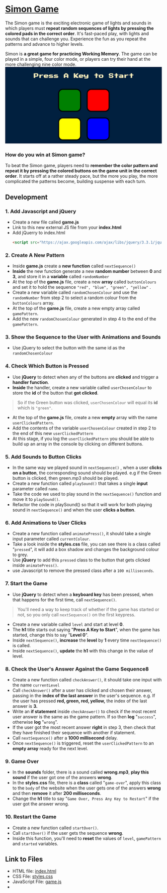 # [Simon Game](https://shalini-lodhi.github.io/Simon-Game/)
The Simon game is the exciting electronic game of lights and sounds in which players must  **repeat random sequences of lights by pressing the colored pads in the correct order**. It's fast-paced play, with lights and sounds that can challenge you. Experience the fun as you repeat the patterns and advance to higher levels. 

Simon is **a great game for practicing Working Memory**. The game can be played in a simple, four color mode, or players can try their hand at the more challenging nine color mode.
![Simon-Game](/simon-game.jpg)

### How do you win at Simon game?

To beat the Simon game, players need to  **remember the color pattern and repeat it by pressing the colored buttons on the game unit in the correct order**. It starts off at a rather steady pace, but the more you play, the more complicated the patterns become, building suspense with each turn.

## Development 
### 1.  Add Javascript and jQuery
 - Create a new file called  **game.js**
 - Link to this new external JS file from your **index.html**
 - Add jQuerry to index.html
	 ```html
	 <script src="https://ajax.googleapis.com/ajax/libs/jquery/3.3.1/jquery.min.js"></script>
	 ```
### 2. Create A New Pattern
- Inside **game.js** create a **new function** called `nextSequence()`
- **Inside** the new function generate a new **random number** between **0** and **3**, and store it in a **variable** called `randomNumber`
-  At the top of the  **game.js** file, create a new  **array**  called  `buttonColours`  and set it to hold the sequence  `"red", "blue", "green", "yellow"`  .
-  Create a new variable called  `randomChosenColour`  and use the  `randomNumber`  from step 2 to select a random colour from the  `buttonColours`  array.
-  At the top of the  **game.js** file, create a new empty array called  `gamePattern`.
-  Add the new  `randomChosenColour`  generated in step 4 to the end of the  `gamePattern`.
### 3. Show the Sequence to the User with Animations and Sounds
- Use jQuery to select the button with the same id as the `randomChosenColour`
### 4. Check Which Button is Pressed
- Use  **jQuery**  to detect when any of the buttons are  **clicked**  and trigger a  **handler function**.
-  **Inside**  the handler, create a new variable called  `userChosenColour`  to store the  **id**  of the button that  **got clicked**.

>  So if the Green button was clicked,  `userChosenColour`  will equal its  **id**  which is  `"green"`.
- At the top of the  **game.js**  file, create a new  **empty**  array with the name  `userClickedPattern`.
- Add the contents of the variable  `userChosenColour`  created in step 2 to the end of this new  `userClickedPattern`
- At this stage, if you log the  `userClickedPattern`  you should be able to build up an array in the console by clicking on different buttons.

### 5. Add Sounds to Button Clicks
- In the same way we played sound in  `nextSequence()`  , when a user  **clicks on a button**, the corresponding sound should be played. e.g if the Green button is clicked, then green.mp3 should be played.
-  Create a new function called  `playSound()`  that takes a single  **input**  parameter called  `name`.
-  Take the code we used to play sound in the  `nextSequence()`  function and move it to  `playSound()`.
-  Refactor the code in playSound() so that it will work for both playing sound in  `nextSequence()`  and when the user  **clicks a button**.

### 6. Add Animations to User Clicks
- Create a new function called  `animatePress()`, it should take a single input parameter called  `currentColour`.
-  Take a look inside the  **styles.css**  file, you can see there is a class called "`pressed`", it will add a box shadow and changes the background colour to grey.
-  Use  **jQuery**  to add this  `pressed`  class to the button that gets clicked inside  `animatePress()`.
- use Javascript to remove the pressed class after a `100 milliseconds`.

### 7. Start the Game
- Use  **jQuery**  to detect when a  **keyboard key**  has been pressed, when that happens for the first time, call  `nextSequence()`.

> You'll need a way to keep track of whether if the game has started or not, so you only call  `nextSequence()`  on the first keypress.

- Create a new variable called  `level`  and start at level  **0**.
- The  **h1**  title starts out saying "**Press A Key to Start**", when the game has started, change this to say "**Level 0**".
- Inside  `nextSequence()`,  **increase**  the  **level**  by  **1**  every time  `nextSequence()`  is called.
- Inside  `nextSequence()`,  **update**  the  **h1**  with this change in the value of level.  

### 8. Check the User's Answer Against the Game Sequence8
- Create a new function called  `checkAnswer()`, it should take one input with the name  `currentLevel`
-  Call  `checkAnswer()` after a user has clicked and chosen their answer, passing in the  **index of the last answer**  in the user's sequence.
e.g. If the user has pressed  **red, green, red, yellow,**  the index of the last answer is  **3.**
- Write an  **if statement**  inside  `checkAnswer()`  to check if the most recent user answer is the same as the game pattern. If so then  **log**  "`success`", otherwise  **log**  "`wrong`".
- If the user got the most recent answer  **right** in step 3, then check that they have finished their sequence with another if statement.
- Call  `nextSequence()`  after a  **1000 millisecond**  delay.
- Once  `nextSequence()`  is triggered, reset the  `userClickedPattern`  to an  **empty array** ready for the next level.
### 9. Game Over
- In the  **sounds**  folder, there is a sound called  **wrong.mp3**,  **play this sound**  if the user got one of the answers  **wrong**.
- In the  **styles.css**  file, there is a  **class**  called "`game-over`", apply this class to the  `body`  of the website when the user gets one of the answers  **wrong**  and then  **remove**  it after  **200 milliseconds**.
- Change the **h1** title to say "`Game Over, Press Any Key to Restart`" if the user got the answer wrong.  
### 10. Restart the Game
- Create a new function called  `startOver()`.
- Call  `startOver()`  if the user gets the sequence  **wrong**.
- Inside this function, you'll need to  **reset**  the values of  `level`,  `gamePattern`  and  `started`  variables.

## Link to Files
- HTML file: [index.html](https://github.com/Shalini-lodhi/Simon-Game/blob/main/index.html "index.html")
- CSS File: [styles.css](https://github.com/Shalini-lodhi/Simon-Game/blob/main/styles.css "styles.css")
- JavaScript File: [game.js](https://github.com/Shalini-lodhi/Simon-Game/blob/main/game.js "game.js")
- 

